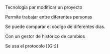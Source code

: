 Tecnología par modificar un proyecto

Permite trabajar entre diferentes personas

Se puede comparar el código de diferentes días.

Con un gestor de histórico de cambios

Se usa el protocolo [[Git]]